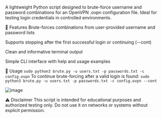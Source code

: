 A lightweight Python script designed to brute-force username and password combinations for an OpenVPN .ovpn configuration file.
Ideal for testing login credentials in controlled environments.

🚀 Features
Brute-forces combinations from user-provided username and password lists

Supports stopping after the first successful login or continuing (--cont)

Clean and informative terminal output

Simple CLI interface with help and usage examples

📌 Usage
```sudo python3 brute.py -u users.txt -p passwords.txt -c config.ovpn```
To continue brute-forcing after a valid login is found:
```sudo python3 brute.py -u users.txt -p passwords.txt -c config.ovpn --cont```

![image](https://github.com/user-attachments/assets/6a8888d9-860d-4508-a596-9af1561a11b9)



⚠️ Disclaimer
This script is intended for educational purposes and authorized testing only.
Do not use it on networks or systems without explicit permission.

